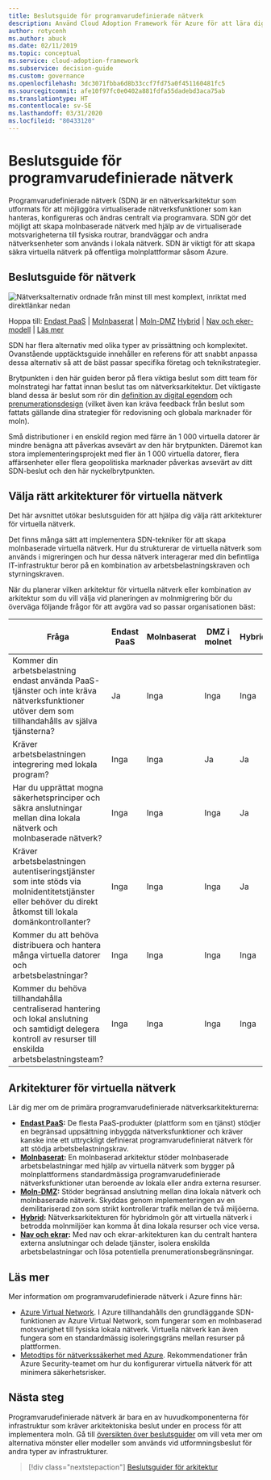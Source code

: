 ```yaml
---
title: Beslutsguide för programvarudefinierade nätverk
description: Använd Cloud Adoption Framework för Azure för att lära dig hur programvarudefinierade nätverk tillhandahåller centralt hanterade virtuella nätverk via programvara.
author: rotycenh
ms.author: abuck
ms.date: 02/11/2019
ms.topic: conceptual
ms.service: cloud-adoption-framework
ms.subservice: decision-guide
ms.custom: governance
ms.openlocfilehash: 3dc3071fbba6d8b33ccf7fd75a0f451160481fc5
ms.sourcegitcommit: afe10f97fc0e0402a881fdfa55dadebd3aca75ab
ms.translationtype: HT
ms.contentlocale: sv-SE
ms.lasthandoff: 03/31/2020
ms.locfileid: "80433120"
---
```

# <a name="software-defined-networking-decision-guide"></a>Beslutsguide för programvarudefinierade nätverk

Programvarudefinierade nätverk (SDN) är en nätverksarkitektur som utformats för att möjliggöra virtualiserade nätverksfunktioner som kan hanteras, konfigureras och ändras centralt via programvara. SDN gör det möjligt att skapa molnbaserade nätverk med hjälp av de virtualiserade motsvarigheterna till fysiska routrar, brandväggar och andra nätverksenheter som används i lokala nätverk. SDN är viktigt för att skapa säkra virtuella nätverk på offentliga molnplattformar såsom Azure.

## <a name="networking-decision-guide"></a>Beslutsguide för nätverk

![Nätverksalternativ ordnade från minst till mest komplext, inriktat med direktlänkar nedan](../../_images/decision-guides/decision-guide-software-defined-network.png)

Hoppa till: [Endast PaaS](./paas-only.md) | [Molnbaserat](./cloud-native.md) | [Moln-DMZ](./cloud-dmz.md) [Hybrid](./hybrid.md) | [Nav och eker-modell](./hub-spoke.md) | [Läs mer](#learn-more)

SDN har flera alternativ med olika typer av prissättning och komplexitet. Ovanstående upptäcktsguide innehåller en referens för att snabbt anpassa dessa alternativ så att de bäst passar specifika företag och teknikstrategier.

Brytpunkten i den här guiden beror på flera viktiga beslut som ditt team för molnstrategi har fattat innan beslut tas om nätverksarkitektur. Det viktigaste bland dessa är beslut som rör din [definition av digital egendom](../../digital-estate/index.md) och [prenumerationsdesign](../subscriptions/index.md) (vilket även kan kräva feedback från beslut som fattats gällande dina strategier för redovisning och globala marknader för moln).

Små distributioner i en enskild region med färre än 1 000 virtuella datorer är mindre benägna att påverkas avsevärt av den här brytpunkten. Däremot kan stora implementeringsprojekt med fler än 1 000 virtuella datorer, flera affärsenheter eller flera geopolitiska marknader påverkas avsevärt av ditt SDN-beslut och den här nyckelbrytpunkten.

## <a name="choose-the-right-virtual-networking-architectures"></a>Välja rätt arkitekturer för virtuella nätverk

Det här avsnittet utökar beslutsguiden för att hjälpa dig välja rätt arkitekturer för virtuella nätverk.

Det finns många sätt att implementera SDN-tekniker för att skapa molnbaserade virtuella nätverk. Hur du strukturerar de virtuella nätverk som används i migreringen och hur dessa nätverk interagerar med din befintliga IT-infrastruktur beror på en kombination av arbetsbelastningskraven och styrningskraven.

När du planerar vilken arkitektur för virtuella nätverk eller kombination av arkitektur som du vill välja vid planeringen av molnmigrering bör du överväga följande frågor för att avgöra vad so passar organisationen bäst:

| Fråga | Endast PaaS | Molnbaserat | DMZ i molnet | Hybrid | Nav och ekrar |
|-----|-----|-----|-----|-----|-----|
| Kommer din arbetsbelastning endast använda PaaS-tjänster och inte kräva nätverksfunktioner utöver dem som tillhandahålls av själva tjänsterna? | Ja | Inga | Inga | Inga | Inga |
| Kräver arbetsbelastningen integrering med lokala program? | Inga | Inga | Ja | Ja | Ja |
| Har du upprättat mogna säkerhetsprinciper och säkra anslutningar mellan dina lokala nätverk och molnbaserade nätverk? | Inga | Inga | Inga | Ja | Ja |
| Kräver arbetsbelastningen autentiseringstjänster som inte stöds via molnidentitetstjänster eller behöver du direkt åtkomst till lokala domänkontrollanter? | Inga | Inga | Inga | Ja | Ja |
| Kommer du att behöva distribuera och hantera många virtuella datorer och arbetsbelastningar? | Inga | Inga | Inga | Inga | Ja |
| Kommer du behöva tillhandahålla centraliserad hantering och lokal anslutning och samtidigt delegera kontroll av resurser till enskilda arbetsbelastningsteam? | Inga | Inga | Inga | Inga | Ja |

## <a name="virtual-networking-architectures"></a>Arkitekturer för virtuella nätverk

Lär dig mer om de primära programvarudefinierade nätverksarkitekturerna:

- **[Endast PaaS](./paas-only.md):** De flesta PaaS-produkter (plattform som en tjänst) stödjer en begränsad uppsättning inbyggda nätverksfunktioner och kräver kanske inte ett uttryckligt definierat programvarudefinierat nätverk för att stödja arbetsbelastningskrav.
- **[Molnbaserat](./cloud-native.md):** En molnbaserad arkitektur stöder molnbaserade arbetsbelastningar med hjälp av virtuella nätverk som bygger på molnplattformens standardmässiga programvarudefinierade nätverksfunktioner utan beroende av lokala eller andra externa resurser.
- **[Moln-DMZ](./cloud-dmz.md):** Stöder begränsad anslutning mellan dina lokala nätverk och molnbaserade nätverk. Skyddas genom implementeringen av en demilitariserad zon som strikt kontrollerar trafik mellan de två miljöerna.
- **[Hybrid](./hybrid.md):** Nätverksarkitekturen för hybridmoln gör att virtuella nätverk i betrodda molnmiljöer kan komma åt dina lokala resurser och vice versa.
- **[Nav och ekrar](./hub-spoke.md):** Med nav och ekrar-arkitekturen kan du centralt hantera externa anslutningar och delade tjänster, isolera enskilda arbetsbelastningar och lösa potentiella prenumerationsbegränsningar.

## <a name="learn-more"></a>Läs mer

Mer information om programvarudefinierade nätverk i Azure finns här:

- [Azure Virtual Network](https://docs.microsoft.com/azure/virtual-network/virtual-networks-overview). I Azure tillhandahålls den grundläggande SDN-funktionen av Azure Virtual Network, som fungerar som en molnbaserad motsvarighet till fysiska lokala nätverk. Virtuella nätverk kan även fungera som en standardmässig isoleringsgräns mellan resurser på plattformen.
- [Metodtips för nätverkssäkerhet med Azure](https://docs.microsoft.com/azure/security/azure-security-network-security-best-practices). Rekommendationer från Azure Security-teamet om hur du konfigurerar virtuella nätverk för att minimera säkerhetsrisker.

## <a name="next-steps"></a>Nästa steg

Programvarudefinierade nätverk är bara en av huvudkomponenterna för infrastruktur som kräver arkitektoniska beslut under en process för att implementera moln. Gå till [översikten över beslutsguider](../index.md) om vill veta mer om alternativa mönster eller modeller som används vid utformningsbeslut för andra typer av infrastrukturer.

> [!div class="nextstepaction"]
> [Beslutsguider för arkitektur](../index.md)
